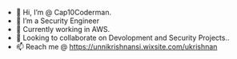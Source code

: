 - 👋 Hi, I’m @ Cap10Coderman.
- 👀 I’m a Security Engineer
- 🌱 Currently working in AWS.
- 💞️ Looking to collaborate on Devolopment and Security Projects..
- 📫 Reach me @ 
  https://unnikrishnansi.wixsite.com/ukrishnan
<!---
 Cap10Coderman/Cap10Coderman is a ✨ special ✨ repository because its `README.md` (this file) appears on your GitHub profile.
You can click the Preview link to take a look at your changes.
--->
